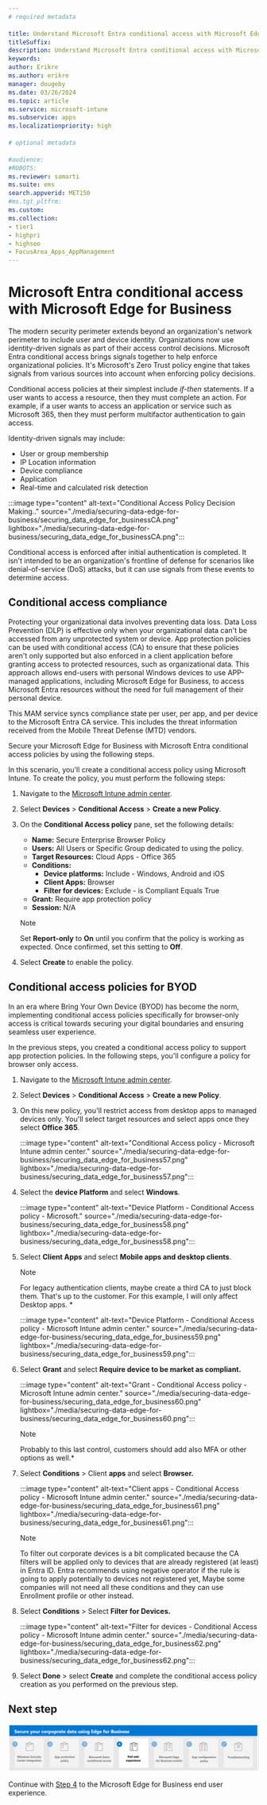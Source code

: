 ```yaml
---
# required metadata

title: Understand Microsoft Entra conditional access with Microsoft Edge for Business
titleSuffix:
description: Understand Microsoft Entra conditional access with Microsoft Edge for Business.
keywords:
author: Erikre
ms.author: erikre
manager: dougeby
ms.date: 03/26/2024
ms.topic: article
ms.service: microsoft-intune
ms.subservice: apps
ms.localizationpriority: high

# optional metadata

#audience:
#ROBOTS: 
ms.reviewer: samarti
ms.suite: ems
search.appverid: MET150
#ms.tgt_pltfrm:
ms.custom: 
ms.collection:
- tier1
- highpri
- highseo
- FocusArea_Apps_AppManagement
---
```


# Microsoft Entra conditional access with Microsoft Edge for Business

The modern security perimeter extends beyond an organization's network perimeter to include user and device identity. Organizations now use identity-driven signals as part of their access control decisions. Microsoft Entra conditional access brings signals together to help enforce organizational policies. It's Microsoft's Zero Trust policy engine that takes signals from various sources into account when enforcing policy decisions.

Conditional access policies at their simplest include *if-then* statements. If a user wants to access a resource, then they must complete an action. For example, if a user wants to access an application or service such as Microsoft 365, then they must perform multifactor authentication to gain access.

Identity-driven signals may include:

- User or group membership
- IP Location information
- Device compliance
- Application
- Real-time and calculated risk detection

:::image type="content" alt-text="Conditional Access Policy Decision Making.." source="./media/securing-data-edge-for-business/securing_data_edge_for_businessCA.png" lightbox="./media/securing-data-edge-for-business/securing_data_edge_for_businessCA.png":::

Conditional access is enforced after initial authentication is completed. It isn't intended to be an organization's frontline of defense for scenarios like denial-of-service (DoS) attacks, but it can use signals from these events to determine access.

## Conditional access compliance

Protecting your organizational data involves preventing data loss. Data Loss Prevention (DLP) is effective only when your organizational data can't be accessed from any unprotected system or device. App protection policies can be used with conditional access (CA) to ensure that these policies aren't only supported but also enforced in a client application before granting access to protected resources, such as organizational data. This approach allows end-users with personal Windows devices to use APP-managed applications, including Microsoft Edge for Business, to access Microsoft Entra resources without the need for full management of their personal device.

This MAM service syncs compliance state per user, per app, and per device to the Microsoft Entra CA service. This includes the threat information received from the Mobile Threat Defense (MTD) vendors.

Secure your Microsoft Edge for Business with Microsoft Entra conditional access policies by using the following steps.

In this scenario, you'll create a conditional access policy using Microsoft Intune. To create the policy, you must perform the following steps:

1. Navigate to the [Microsoft Intune admin center](https://go.microsoft.com/fwlink/?linkid=2109431).

2. Select **Devices** > **Conditional Access** > **Create a new Policy**.

3. On the **Conditional Access policy** pane, set the following details:

    - **Name:** Secure Enterprise Browser Policy
    - **Users:** All Users or Specific Group dedicated to using the policy.
    - **Target Resources:** Cloud Apps - Office 365
    - **Conditions:**
        - **Device platforms:** Include - Windows, Android and iOS
        - **Client Apps:** Browser
        - **Filter for devices:** Exclude - is Compliant Equals True
    - **Grant:** Require app protection policy
    - **Session:** N/A

    > [!NOTE]
    > Set **Report-only** to **On** until you confirm that the policy is working as expected. Once confirmed, set this setting to **Off**.

4. Select **Create** to enable the policy. 

## Conditional access policies for BYOD

In an era where Bring Your Own Device (BYOD) has become the norm, implementing conditional access policies specifically for browser-only access is critical towards securing your digital boundaries and ensuring seamless user experience.

In the previous steps, you created a conditional access policy to support app protection policies. In the following steps, you'll configure a policy for browser only access.

1. Navigate to the [Microsoft Intune admin center](https://go.microsoft.com/fwlink/?linkid=2109431).

2. Select **Devices** > **Conditional Access** > **Create a new Policy**.

4. On this new policy, you'll restrict access from desktop apps to managed devices only. You'll select target resources and select apps once they select **Office 365**.

    :::image type="content" alt-text="Conditional Access policy - Microsoft Intune admin center." source="./media/securing-data-edge-for-business/securing_data_edge_for_business57.png" lightbox="./media/securing-data-edge-for-business/securing_data_edge_for_business57.png":::
    
5. Select the **device Platform** and select **Windows**.

    :::image type="content" alt-text="Device Platform - Conditional Access policy - Microsoft." source="./media/securing-data-edge-for-business/securing_data_edge_for_business58.png" lightbox="./media/securing-data-edge-for-business/securing_data_edge_for_business58.png":::

6. Select **Client Apps** and select **Mobile apps and desktop clients**.

    > [!NOTE]
    > For legacy authentication clients, maybe create a third CA to just block them. That's up to the customer. For this example, I will only affect Desktop apps. *
    
    :::image type="content" alt-text="Device Platform - Conditional Access policy - Microsoft Intune admin center." source="./media/securing-data-edge-for-business/securing_data_edge_for_business59.png" lightbox="./media/securing-data-edge-for-business/securing_data_edge_for_business59.png":::
    
7. Select **Grant** and select **Require device to be market as compliant.**

    :::image type="content" alt-text="Grant - Conditional Access policy - Microsoft Intune admin center." source="./media/securing-data-edge-for-business/securing_data_edge_for_business60.png" lightbox="./media/securing-data-edge-for-business/securing_data_edge_for_business60.png":::

    > [!NOTE] 
    > Probably to this last control, customers should add also MFA or other options as well.*

8. Select **Conditions** \> Client **apps** and select **Browser.**

    :::image type="content" alt-text="Client apps - Conditional Access policy - Microsoft Intune admin center." source="./media/securing-data-edge-for-business/securing_data_edge_for_business61.png" lightbox="./media/securing-data-edge-for-business/securing_data_edge_for_business61.png":::

    > [!NOTE] 
    > To filter out corporate devices is a bit complicated because the CA filters will be applied only to devices that are already registered (at least) in Entra ID. Entra recommends using negative operator if the rule is going to apply potentially to devices not registered yet, Maybe some companies will not need all these conditions and they can use Enrollment profile or other instead.

9. Select **Conditions** \> Select **Filter for Devices.**

    :::image type="content" alt-text="Filter for devices - Conditional Access policy - Microsoft Intune admin center." source="./media/securing-data-edge-for-business/securing_data_edge_for_business62.png" lightbox="./media/securing-data-edge-for-business/securing_data_edge_for_business62.png":::

10. Select **Done** \> select **Create** and complete the conditional access policy creation as you performed on the previous step.

## Next step

[![Step 4 to understand the Microsoft Edge for Business end user experience.](./media/securing-data-edge-for-business/securing_data_edge_for_business_steps-04.png)](mamedge-4-end-user-experience.md)

Continue with [Step 4](mamedge-4-end-user-experience.md) to the Microsoft Edge for Business end user experience.
